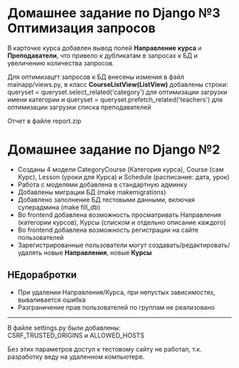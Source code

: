 <h1>Домашнее задание по Django №3 Оптимизация запросов</h1>
<p>В карточке курса добавлен вывод полей <b>Направление курса</b> и <b>Преподаватели</b>, что привело к  дубликатам в запросах к БД и увеличению количества запросов.</p>
<p>Для оптимизацтт запросов к БД внесены измения в файл mainapp/views.py, в класс <b>CourseListView(ListView)</b> добавлены строки:
queryset = queryset.select_related('category')  для оптимизации загрузки имени категории и 
queryset = queryset.prefetch_related('teachers')  для оптимизации загрузки списка преподавателей</p>
<p>Отчет в файле report.zip</p>
<h1>Домашнее задание по Django №2</h1>
<ul>
<li> Созданы 4 модели CategoryCourse (Категория курса), Course (сам Курс), Lesson (уроки для Курса) и Schedule (расписание: дата, урок)</li>
<li> Работа с моделями добавлена в стандартную админку</li>
<li> Добавлены миграции БД (make makemigrations) </li>
<li> Добавлено заполнение БД тестовыми данными, включая суперадмина (make fill_db)</li>
<li> Во frontend добавлена возможность просматривать Направления (категории курсов), Курсы (списком и отдельно описание каждого)</li>
<li> Во frontend добавлена возможность регистрации на сайте пользователей</li>
<li> Зарегистрированные пользователи могут создавать/редактировать/удалять новые <b>Направления</b>, новые <b>Курсы</b></li>
</ul>
<h2>НЕдорабротки</h2>
<ul>
<li>При удалении Направления/Курса, при непустых зависимостях, вываливается ошибка</li>
<li>Разграничение прав пользователей по группам не реализовано</li>
</ul>
<hr>
<p>В файле settings.py были добавлены:<br>CSRF_TRUSTED_ORIGINS и ALLOWED_HOSTS</p>
<p>Без этих параметров доступ к тестовому сайту не работал, т.к. разработку веду на удаленном компьютере.</p>